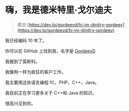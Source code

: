 # 嗨，我是德米特里·戈尔迪夫

> 原文:[https://dev.to/gordeevd/hi-im-dmitry-gordeev](https://dev.to/gordeevd/hi-im-dmitry-gordeev)

我已经编码 10 年了。

你可以在 GitHub 上找到我，名字是 [GordeevD](https://github.com/GordeevD)

我搬到了莫斯科。

我像狗一样为疯狂的客户工作。

我主要用这些语言编程:1C，PHP，C++，Java。

我目前正在学习更多关于 C++和 Java 的知识。

很高兴见到你。